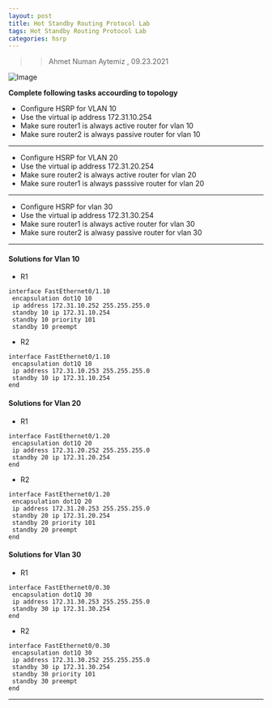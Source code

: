 ```yaml
---
layout: post
title: Hot Standby Routing Protocol Lab
tags: Hot Standby Routing Protocol Lab
categories: hsrp
---
```


>> Ahmet Numan Aytemiz , 09.23.2021

![Image](/img/hsrp_lab.PNG)

**Complete following tasks accourding to topology**

- Configure HSRP for VLAN 10
- Use the virtual ip address 172.31.10.254
- Make sure router1 is always active router for vlan 10
- Make sure router2 is always passive router for vlan 10

---

- Configure HSRP for VLAN 20
- Use the virtual ip address 172.31.20.254
- Make sure router2 is always active router for vlan 20
- Make sure router1 is always passsive router for vlan 20

---

- Configure HSRP for vlan 30
- Use the virtual ip address 172.31.30.254
- Make sure router1 is always active router for vlan 30
- Make sure router2 is alwasy passive router for vlan 30

---


#### Solutions for Vlan 10

- R1

```
interface FastEthernet0/1.10
 encapsulation dot1Q 10
 ip address 172.31.10.252 255.255.255.0
 standby 10 ip 172.31.10.254
 standby 10 priority 101
 standby 10 preempt

```

- R2

```
interface FastEthernet0/1.10
 encapsulation dot1Q 10
 ip address 172.31.10.253 255.255.255.0
 standby 10 ip 172.31.10.254
end
```

#### Solutions for Vlan 20

- R1 

```
interface FastEthernet0/1.20
 encapsulation dot1Q 20
 ip address 172.31.20.252 255.255.255.0
 standby 20 ip 172.31.20.254
end

```

- R2 

```
interface FastEthernet0/1.20
 encapsulation dot1Q 20
 ip address 172.31.20.253 255.255.255.0
 standby 20 ip 172.31.20.254
 standby 20 priority 101
 standby 20 preempt
end

```

#### Solutions for Vlan 30

- R1

```
interface FastEthernet0/0.30
 encapsulation dot1Q 30
 ip address 172.31.30.253 255.255.255.0
 standby 30 ip 172.31.30.254
end

```

- R2

```
interface FastEthernet0/0.30
 encapsulation dot1Q 30
 ip address 172.31.30.252 255.255.255.0
 standby 30 ip 172.31.30.254
 standby 30 priority 101
 standby 30 preempt
end
```

---

